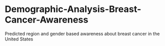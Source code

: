 # Demographic-Analysis-Breast-Cancer-Awareness

Predicted region and gender based awareness about breast cancer in the United States
